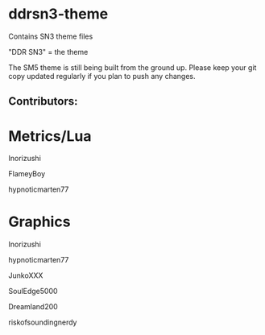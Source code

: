 # ddrsn3-theme
Contains SN3 theme files

"DDR SN3" = the theme

The SM5 theme is still being built from the ground up. Please keep your git copy updated regularly if you plan to push any changes.

Contributors:
--

# Metrics/Lua

Inorizushi

FlameyBoy

hypnoticmarten77


# Graphics
Inorizushi

hypnoticmarten77

JunkoXXX

SoulEdge5000

Dreamland200

riskofsoundingnerdy
